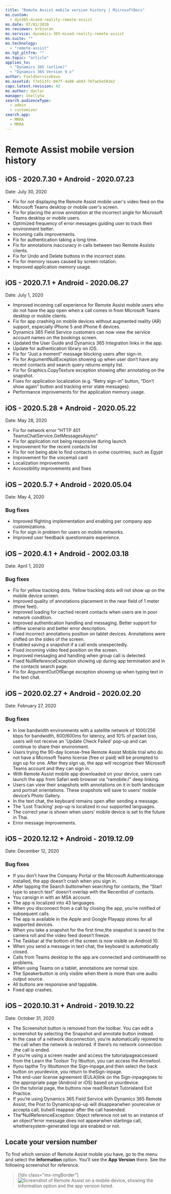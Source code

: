 ```yaml
---
title: "Remote Assist mobile version history | MicrosoftDocs"
ms.custom: 
  - dyn365-mixed-reality-remote-assist
ms.date: 07/01/2020
ms.reviewer: krbjoran
ms.service: dynamics-365-mixed-reality-remote-assist
ms.suite: ""
ms.technology: 
  - "remote-assist"
ms.tgt_pltfrm: ""
ms.topic: "article"
applies_to: 
  - "Dynamics 365 (online)"
  - "Dynamics 365 Version 9.x"
author: FieldServiceDave
ms.assetid: f7e513fc-047f-4a88-ab83-76fae5e583e2
caps.latest.revision: 42
ms.author: daclar
manager: shellyha
search.audienceType: 
  - admin
  - customizer
search.app: 
  - MRRA
  - MRRA
---
```


# Remote Assist mobile version history

## iOS - 2020.7.30 + Android - 2020.07.23

Date: July 30, 2020

- Fix for not displaying the Remote Assist mobile user's video feed on the Microsoft Teams desktop or mobile user's screen.
- Fix for placing the arrow annotation at the incorrect angle for Microsoft Teams desktop or mobile users.
- Optimized frequency of error messages guiding user to track their environment better.
- Incoming calls improvements. 
- Fix for authentication taking a long time.
- Fix for annotations inaccuracy in calls between two Remote Assists clients.
- Fix for Undo and Delete buttons in the incorrect state.
- Fix for memory issues caused by screen rotation.
- Improved application memory usage.

## iOS - 2020.7.1 + Android - 2020.06.27

Date: July 1, 2020

-	Improved incoming call experience for Remote Assist mobile users who do not have the app open when a call comes in from Microsoft Teams desktop or mobile clients.
-	Fix for app crashing on mobile devices without augmented reality (AR) support, especially iPhone 5 and iPhone 6 devices.
-	Dynamics 365 Field Service customers can now view the service account names on the bookings screen. 
-	Updated the User Guide and Dynamics 365 Integration links in the app.
-	Update for authentication library on iOS.
-	Fix for “Just a moment” message blocking users after sign-in.
-	Fix for ArgumentNullException showing up when user don’t have any recent contacts and search query returns empty list.
-	Fix for Graphics.CopyTexture exception showing after annotating on the snapshot.
-	Fixes for application localization (e.g. “Retry sign-in” button, “Don’t show again” button and tracking error state messages).
-	Performance improvements for the application memory usage.

## iOS - 2020.5.28 + Android - 2020.05.22

Date: May 28, 2020

-	Fix for network error “HTTP 401 TeamsChatService.GetMessagesAsync”
-	Fix for application not being responsive during launch
-	Improvement for the recent contacts list 
-	Fix for not being able to find contacts in some countries, such as Egypt
-	Improvement for the voicemail card
-	Localization improvements
-	Accessibility improvements and fixes

## iOS – 2020.5.7 + Android - 2020.05.04 

Date: May 4, 2020

### Bug fixes
- Improved flighting implementation and enabling per company app customizations.
- Fix for sign in problem for users on mobile networks.
- Improved user feedback questionnaire experience.

## iOS – 2020.4.1 + Android - 2002.03.18

Date: April 1, 2020

### Bug fixes

- Fix for yellow tracking dots. Yellow tracking dots will not show up on the mobile device screen.
- Improved quality of annotations placement in the near field of 1 meter (three feet).
- Improved loading for cached recent contacts when users are in poor network condition. 
- Improved authentication handling and messaging. Better support for offline scenario and better error description.
- Fixed incorrect annotations position on tablet devices. Annotations were shifted on the sides of the screen.
- Enabled saving a snapshot if a call ends unexpectedly.
- Fixed incoming video feed position on the screen.
- Improved messaging and handling when group call is detected.
- Fixed NullReferenceException showing up during app termination and in the contacts search page.
- Fix for ArgumentOutOfRange exception showing up when typing text in the text chat.

## iOS – 2020.02.27 + Android - 2020.02.20

Date: February 27, 2020

### Bug fixes

- In low bandwidth environments with a satellite network of 1000/256 kbps for bandwidth, 600/600ms for latency, and 10% of packet loss, users will not receive an 'Update Check Failed' pop-up and can continue to share their environment.  
- Users trying the 90-day license-free Remote Assist Mobile trial who do not have a Microsoft Teams license (free or paid) will be prompted to sign up for one. After they sign up, the app will recognize their Microsoft Teams account and they can sign in.  
- With Remote Assist mobile app downloaded on your device, users can launch the app from Safari web browser via “ramobile:/” deep linking.  
- Users can view their snapshots with annotations on it in both landscape and portrait orientations. These snapshots will save to users’ mobile device’s Photo Gallery.  
- In the text chat, the keyboard remains open after sending a message. 
- The ‘Lost Tracking' pop-up is localized in our supported languages. 
- The correct year is shown when users’ mobile device is set to the future in Thai. 
- Error message improvements.  

## iOS – 2020.12.12 + Android - 2019.12.09

Date: December 12, 2020

### Bug fixes

- If you don’t have the Company Portal or the Microsoft Authenticatorapp installed, the app doesn’t crash when you sign in. 
- After tapping the Search buttonwhen searching for contacts, the “Start type to search text” doesn’t overlap with the Recentlist of contacts. 
- You cansign in with an MSA account. 
- The app is localized into 43 languages. 
- When you disconnect from a call by closing the app, you’re notified of subsequent calls.
- The app is available in the Apple and Google Playapp stores for all supported devices. 
- When you take a snapshot for the first time,the snapshot is saved to the camera roll and the video feed doesn’t freeze. 
- The Taskbar at the bottom of the screen is now visible on Android 10. 
- When you send a message in text chat, the keyboard is automatically closed.
- Calls from Teams desktop to the app are connected and continuewith no problems. 
- When using Teams on a tablet, annotations are normal size. 
- The Speakerbutton is only visible when there is more than one audio output source. 
- All buttons are responsive and tappable. 
- Fixed app crashes.

## iOS – 2020.10.31 + Android - 2019.10.22

Date: October 31, 2020

- The Screenshot button is removed from the toolbar. You can edit a screenshot by selecting the Snapshot and annotate button instead.
- In the case of a network disconnection, you’re automatically rejoined to the call when the network is restored. If there’s no network connection ,the call is ended.
- If you’re using a screen reader and access the tutorialpageaccessed from the Learn the Toolsor Try Itbutton, you can access the Arrowtool. 
- Ifyou tapthe Try Itbuttonon the Sign-inpage,and then select the back button on yourdevice, you return to theSign-inpage. 
- The end-user license agreement (EULA)link on the Sign-inpagegoes to the appropriate page (Android or iOS) based on yourdevice.
- On the tutorial page, the buttons now read:Restart Tutorialand Exit Practice.
- If you’re using Dynamics 365 Field Service with Dynamics 365 Remote Assist, the Post to Dynamicspop-up will disappearwhen youreceive or accepta call, butwill reappear after the call hasended.
- The“NullReferenceException: Object reference not set to an instance of an object”error message does not appearwhen startinga call, whethersystem-generated logs are enabled or not.

## Locate your version number

To find which version of Remote Assist mobile you have, go to the menu and select the **Information** option. You'll see the **App Version** there. See the following screenshot for reference. 

> [!div class="mx-imgBorder"]
> ![Screenshot of Remote Assist on a mobile device, showing the information option and the app version listed.](./media/ram-version-history-locate.png)
